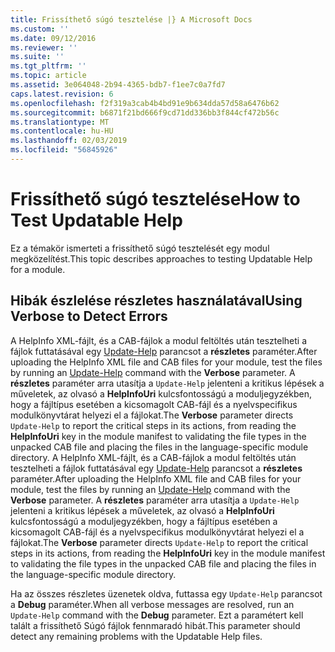 ```yaml
---
title: Frissíthető súgó tesztelése |} A Microsoft Docs
ms.custom: ''
ms.date: 09/12/2016
ms.reviewer: ''
ms.suite: ''
ms.tgt_pltfrm: ''
ms.topic: article
ms.assetid: 3e064048-2b94-4365-bdb7-f1ee7c0a7fd7
caps.latest.revision: 6
ms.openlocfilehash: f2f319a3cab4b4bd91e9b634dda57d58a6476b62
ms.sourcegitcommit: b6871f21bd666f9cd71dd336bb3f844cf472b56c
ms.translationtype: MT
ms.contentlocale: hu-HU
ms.lasthandoff: 02/03/2019
ms.locfileid: "56845926"
---
```

# <a name="how-to-test-updatable-help"></a><span data-ttu-id="af468-102">Frissíthető súgó tesztelése</span><span class="sxs-lookup"><span data-stu-id="af468-102">How to Test Updatable Help</span></span>

<span data-ttu-id="af468-103">Ez a témakör ismerteti a frissíthető súgó tesztelését egy modul megközelítést.</span><span class="sxs-lookup"><span data-stu-id="af468-103">This topic describes approaches to testing Updatable Help for a module.</span></span>

## <a name="using-verbose-to-detect-errors"></a><span data-ttu-id="af468-104">Hibák észlelése részletes használatával</span><span class="sxs-lookup"><span data-stu-id="af468-104">Using Verbose to Detect Errors</span></span>

<span data-ttu-id="af468-105">A HelpInfo XML-fájlt, és a CAB-fájlok a modul feltöltés után tesztelheti a fájlok futtatásával egy [Update-Help](/powershell/module/Microsoft.PowerShell.Core/Update-Help) parancsot a **részletes** paraméter.</span><span class="sxs-lookup"><span data-stu-id="af468-105">After uploading the HelpInfo XML file and CAB files for your module, test the files by running an [Update-Help](/powershell/module/Microsoft.PowerShell.Core/Update-Help) command with the **Verbose** parameter.</span></span> <span data-ttu-id="af468-106">A **részletes** paraméter arra utasítja a `Update-Help` jelenteni a kritikus lépések a műveletek, az olvasó a **HelpInfoUri** kulcsfontosságú a moduljegyzékben, hogy a fájltípus esetében a kicsomagolt CAB-fájl és a nyelvspecifikus modulkönyvtárat helyezi el a fájlokat.</span><span class="sxs-lookup"><span data-stu-id="af468-106">The **Verbose** parameter directs `Update-Help` to report the critical steps in its actions, from reading the **HelpInfoUri** key in the module manifest to validating the file types in the unpacked CAB file and placing the files in the language-specific module directory.</span></span>
<span data-ttu-id="af468-107">A HelpInfo XML-fájlt, és a CAB-fájlok a modul feltöltés után tesztelheti a fájlok futtatásával egy [Update-Help](/powershell/module/Microsoft.PowerShell.Core/Update-Help) parancsot a **részletes** paraméter.</span><span class="sxs-lookup"><span data-stu-id="af468-107">After uploading the HelpInfo XML file and CAB files for your module, test the files by running an [Update-Help](/powershell/module/Microsoft.PowerShell.Core/Update-Help) command with the **Verbose** parameter.</span></span> <span data-ttu-id="af468-108">A **részletes** paraméter arra utasítja a `Update-Help` jelenteni a kritikus lépések a műveletek, az olvasó a **HelpInfoUri** kulcsfontosságú a moduljegyzékben, hogy a fájltípus esetében a kicsomagolt CAB-fájl és a nyelvspecifikus modulkönyvtárat helyezi el a fájlokat.</span><span class="sxs-lookup"><span data-stu-id="af468-108">The **Verbose** parameter directs `Update-Help` to report the critical steps in its actions, from reading the **HelpInfoUri** key in the module manifest to validating the file types in the unpacked CAB file and placing the files in the language-specific module directory.</span></span>

<span data-ttu-id="af468-109">Ha az összes részletes üzenetek oldva, futtassa egy `Update-Help` parancsot a **Debug** paraméter.</span><span class="sxs-lookup"><span data-stu-id="af468-109">When all verbose messages are resolved, run an `Update-Help` command with the **Debug** parameter.</span></span> <span data-ttu-id="af468-110">Ezt a paramétert kell talált a frissíthető Súgó fájlok fennmaradó hibát.</span><span class="sxs-lookup"><span data-stu-id="af468-110">This parameter should detect any remaining problems with the Updatable Help files.</span></span>